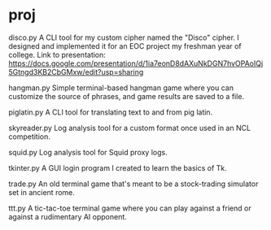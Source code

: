 # proj

disco.py
A CLI tool for my custom cipher named the "Disco" cipher. I designed and implemented it for an EOC project my freshman year of college.
Link to presentation: https://docs.google.com/presentation/d/1ia7eonD8dAXuNkDGN7hvOPAoIQj5Gtngd3KB2CbGMxw/edit?usp=sharing

hangman.py
Simple terminal-based hangman game where you can customize the source of phrases, and game results are saved to a file.

piglatin.py
A CLI tool for translating text to and from pig latin.

skyreader.py
Log analysis tool for a custom format once used in an NCL competition.

squid.py
Log analysis tool for Squid proxy logs.

tkinter.py
A GUI login program I created to learn the basics of Tk.

trade.py
An old terminal game that's meant to be a stock-trading simulator set in ancient rome.

ttt.py
A tic-tac-toe terminal game where you can play against a friend or against a rudimentary AI opponent.
